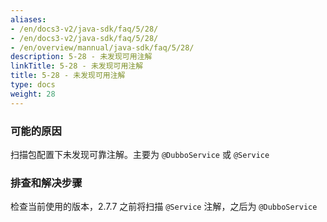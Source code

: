 ```yaml
---
aliases:
- /en/docs3-v2/java-sdk/faq/5/28/
- /en/docs3-v2/java-sdk/faq/5/28/
- /en/overview/mannual/java-sdk/faq/5/28/
description: 5-28 - 未发现可用注解
linkTitle: 5-28 - 未发现可用注解
title: 5-28 - 未发现可用注解
type: docs
weight: 28
---
```







### 可能的原因

扫描包配置下未发现可靠注解。主要为 `@DubboService` 或 `@Service`

### 排查和解决步骤

检查当前使用的版本，2.7.7 之前将扫描 `@Service` 注解，之后为 `@DubboService`
